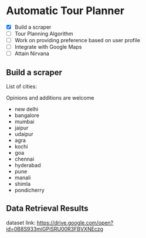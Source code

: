 # Automatic Tour Planner

- [x] Build a scraper
- [ ] Tour Planning Algorithm
- [ ] Work on providing preference based on user profile
- [ ] Integrate with Google Maps
- [ ] Attain Nirvana

## Build a scraper

List of cities:

Opinions and additions are welcome

- new delhi
- bangalore
- mumbai
- jaipur
- udaipur
- agra
- kochi
- goa
- chennai
- hyderabad
- pune
- manali
- shimla
- pondicherry

## Data Retrieval Results

dataset link: https://drive.google.com/open?id=0B8S933miGPiSRU00R3FBVXNEczg